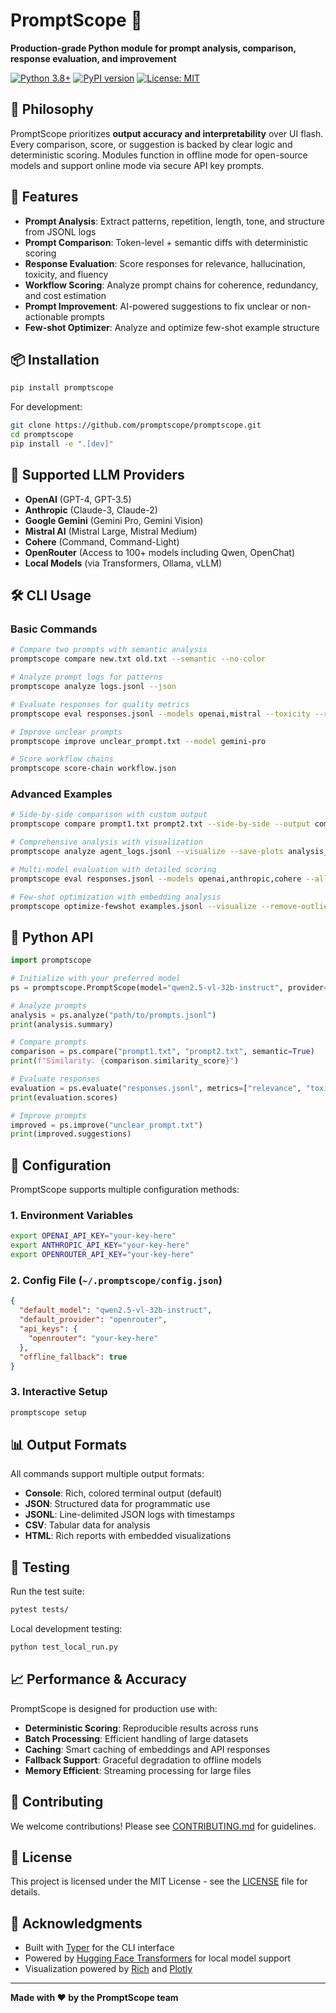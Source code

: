 # PromptScope 🎯

**Production-grade Python module for prompt analysis, comparison, response evaluation, and improvement**

[![Python 3.8+](https://img.shields.io/badge/python-3.8+-blue.svg)](https://www.python.org/downloads/)
[![PyPI version](https://badge.fury.io/py/promptscope.svg)](https://badge.fury.io/py/promptscope)
[![License: MIT](https://img.shields.io/badge/License-MIT-yellow.svg)](https://opensource.org/licenses/MIT)

## 🧠 Philosophy

PromptScope prioritizes **output accuracy and interpretability** over UI flash. Every comparison, score, or suggestion is backed by clear logic and deterministic scoring. Modules function in offline mode for open-source models and support online mode via secure API key prompts.

## 🚀 Features

- **Prompt Analysis**: Extract patterns, repetition, length, tone, and structure from JSONL logs
- **Prompt Comparison**: Token-level + semantic diffs with deterministic scoring
- **Response Evaluation**: Score responses for relevance, hallucination, toxicity, and fluency
- **Workflow Scoring**: Analyze prompt chains for coherence, redundancy, and cost estimation
- **Prompt Improvement**: AI-powered suggestions to fix unclear or non-actionable prompts
- **Few-shot Optimizer**: Analyze and optimize few-shot example structure

## 📦 Installation

```bash
pip install promptscope
```

For development:
```bash
git clone https://github.com/promptscope/promptscope.git
cd promptscope
pip install -e ".[dev]"
```

## 🔑 Supported LLM Providers

- **OpenAI** (GPT-4, GPT-3.5)
- **Anthropic** (Claude-3, Claude-2)
- **Google Gemini** (Gemini Pro, Gemini Vision)
- **Mistral AI** (Mistral Large, Mistral Medium)
- **Cohere** (Command, Command-Light)
- **OpenRouter** (Access to 100+ models including Qwen, OpenChat)
- **Local Models** (via Transformers, Ollama, vLLM)

## 🛠️ CLI Usage

### Basic Commands

```bash
# Compare two prompts with semantic analysis
promptscope compare new.txt old.txt --semantic --no-color

# Analyze prompt logs for patterns
promptscope analyze logs.jsonl --json

# Evaluate responses for quality metrics
promptscope eval responses.jsonl --models openai,mistral --toxicity --relevance

# Improve unclear prompts
promptscope improve unclear_prompt.txt --model gemini-pro

# Score workflow chains
promptscope score-chain workflow.json
```

### Advanced Examples

```bash
# Side-by-side comparison with custom output
promptscope compare prompt1.txt prompt2.txt --side-by-side --output comparison_report.json

# Comprehensive analysis with visualization
promptscope analyze agent_logs.jsonl --visualize --save-plots analysis_plots/

# Multi-model evaluation with detailed scoring
promptscope eval responses.jsonl --models openai,anthropic,cohere --all-metrics --debug

# Few-shot optimization with embedding analysis
promptscope optimize-fewshot examples.jsonl --visualize --remove-outliers
```

## 🐍 Python API

```python
import promptscope

# Initialize with your preferred model
ps = promptscope.PromptScope(model="qwen2.5-vl-32b-instruct", provider="openrouter")

# Analyze prompts
analysis = ps.analyze("path/to/prompts.jsonl")
print(analysis.summary)

# Compare prompts
comparison = ps.compare("prompt1.txt", "prompt2.txt", semantic=True)
print(f"Similarity: {comparison.similarity_score}")

# Evaluate responses
evaluation = ps.evaluate("responses.jsonl", metrics=["relevance", "toxicity"])
print(evaluation.scores)

# Improve prompts
improved = ps.improve("unclear_prompt.txt")
print(improved.suggestions)
```

## 🔧 Configuration

PromptScope supports multiple configuration methods:

### 1. Environment Variables
```bash
export OPENAI_API_KEY="your-key-here"
export ANTHROPIC_API_KEY="your-key-here"
export OPENROUTER_API_KEY="your-key-here"
```

### 2. Config File (`~/.promptscope/config.json`)
```json
{
  "default_model": "qwen2.5-vl-32b-instruct",
  "default_provider": "openrouter",
  "api_keys": {
    "openrouter": "your-key-here"
  },
  "offline_fallback": true
}
```

### 3. Interactive Setup
```bash
promptscope setup
```

## 📊 Output Formats

All commands support multiple output formats:

- **Console**: Rich, colored terminal output (default)
- **JSON**: Structured data for programmatic use
- **JSONL**: Line-delimited JSON logs with timestamps
- **CSV**: Tabular data for analysis
- **HTML**: Rich reports with embedded visualizations

## 🧪 Testing

Run the test suite:
```bash
pytest tests/
```

Local development testing:
```bash
python test_local_run.py
```

## 📈 Performance & Accuracy

PromptScope is designed for production use with:

- **Deterministic Scoring**: Reproducible results across runs
- **Batch Processing**: Efficient handling of large datasets
- **Caching**: Smart caching of embeddings and API responses
- **Fallback Support**: Graceful degradation to offline models
- **Memory Efficient**: Streaming processing for large files

## 🤝 Contributing

We welcome contributions! Please see [CONTRIBUTING.md](CONTRIBUTING.md) for guidelines.

## 📄 License

This project is licensed under the MIT License - see the [LICENSE](LICENSE) file for details.

## 🙏 Acknowledgments

- Built with [Typer](https://typer.tiangolo.com/) for the CLI interface
- Powered by [Hugging Face Transformers](https://huggingface.co/transformers/) for local model support
- Visualization powered by [Rich](https://rich.readthedocs.io/) and [Plotly](https://plotly.com/)

---

**Made with ❤️ by the PromptScope team**